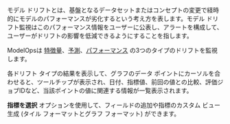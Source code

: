 モデル ドリフトとは、基盤となるデータセットまたはコンセプトの変更で経時的にモデルのパフォーマンスが劣化するという考え方を表します。モデル ドリフト監視はこのパフォーマンス情報をユーザーに公表し、アラートを構成して、ユーザーがドリフトの影響を低減できるようにすることを指します。

ModelOpsは [特徴量](xxa1732651110275.md)、[予測](etr1732651148787.md)、[パフォーマンス](jrp1732651191166.md) の3つのタイプのドリフトを監視します。

各ドリフト タイプの結果を表示して、グラフのデータ ポイントにカーソルを合わせると、ツールチップが表示され、日付、指標値、前回の値との比較、評価ジョブIDなど、当該ポイントの値に関連する情報が一覧表示されます。

**指標を選択** オプションを使用して、フィールドの追加や指標のカスタム ビュー生成 (タイル フォーマットとグラフ フォーマット) ができます。

